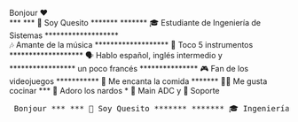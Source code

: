 Bonjour ❤️              
                                               ***     ***
🧀 Soy Quesito                              *******  *******
🎓 Estudiante de Ingeniería de Sistemas   *******************  
🎶 Amante de la música                    *******************
🎸 Toco 5 instrumentos                    *******************
🗣️ Hablo español, inglés intermedio y      *****************
   un poco francés                          ***************
🎮 Fan de los videojuegos                     ***********
🍔 Me encanta la comida                         *******
👨‍🍳 Me gusta cocinar                               ***
🌼 Adoro los nardos                                *
🏹 Main ADC y 🤝 Soporte
<pre> Bonjour *** *** 🧀 Soy Quesito ******* ******* 🎓 Ingeniería de Sistemas ******************* 🎶 Amante de la música ******************* 🎸 Toco 5 instrumentos ******************* 🗣️ Español, inglés y francés ***************** 🎮 Fan de los videojuegos *************** 🍔 Me encanta la comida *********** 👨‍🍳 Me gusta cocinar ******* 🌼 Adoro los nardos *** 🏹 Main ADC y 🤝 Soporte * </pre>
